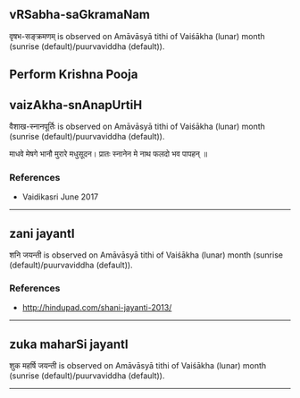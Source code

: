 ## vRSabha-saGkramaNam

वृषभ-सङ्क्रमणम् is observed on Amāvāsyā tithi of Vaiśākha (lunar) month (sunrise (default)/puurvaviddha (default)).

Perform Krishna Pooja
---
## vaizAkha-snAnapUrtiH

वैशाख-स्नानपूर्तिः is observed on Amāvāsyā tithi of Vaiśākha (lunar) month (sunrise (default)/puurvaviddha (default)).



माधवे मेषगे भानौ मुरारे मधुसूदन।
प्रातः स्नानेन मे नाथ फलदो भव पापहन् ॥
### References
* Vaidikasri June 2017

---
## zani jayantI

शनि जयन्ती is observed on Amāvāsyā tithi of Vaiśākha (lunar) month (sunrise (default)/puurvaviddha (default)).


### References
* http://hindupad.com/shani-jayanti-2013/

---
## zuka maharSi jayantI

शुक महर्षि जयन्ती is observed on Amāvāsyā tithi of Vaiśākha (lunar) month (sunrise (default)/puurvaviddha (default)).


---
